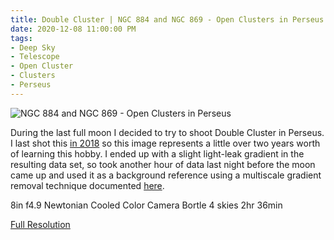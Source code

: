 ```yaml
---
title: Double Cluster | NGC 884 and NGC 869 - Open Clusters in Perseus
date: 2020-12-08 11:00:00 PM
tags:
- Deep Sky
- Telescope
- Open Cluster
- Clusters
- Perseus
---
```


![NGC 884 and NGC 869 - Open Clusters in Perseus](/Deep-Sky/Double%20Cluster/Double%20Cluster.L3.56x90s.L3.7x120s.L3.21x180s.MSGR.BN.CC.NR.SatBlues.ArcSinh.MS.PIP.Curves.Web.small.jpg "NGC 884 and NGC 869 - Open Clusters in Perseus")

During the last full moon I decided to try to shoot Double Cluster in Perseus. I last shot this [in 2018](https://www.astrobin.com/full/368685/0/) so this image represents a little over two years worth of learning this hobby. I ended up with a slight light-leak gradient in the resulting data set, so took another hour of data last night before the moon came up and used it as a background reference using a multiscale gradient removal technique documented [here](https://pixinsight.com/tutorials/multiscale-gradient-correction/).

8in f4.9 Newtonian Cooled Color Camera Bortle 4 skies 2hr 36min

[Full Resolution](/Deep-Sky/Double%20Cluster/Double%20Cluster.L3.56x90s.L3.7x120s.L3.21x180s.MSGR.BN.CC.NR.SatBlues.ArcSinh.MS.PIP.Curves.png)
